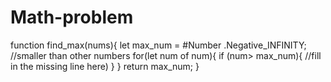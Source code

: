 # Math-problem
function find_max(nums){
     let max_num =
#Number   .Negative_INFINITY; //smaller than other numbers
      for(let num of num){
            if (num> max_num){
            //fill in the missing line here)
            }
       }
       return max_num;
}
